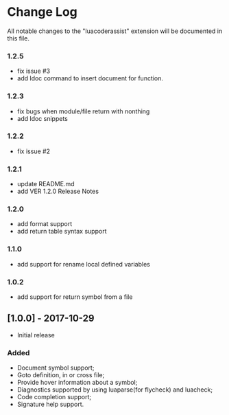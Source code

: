 # Change Log

All notable changes to the "luacoderassist" extension will be documented in this file.

### 1.2.5
- fix issue #3
- add ldoc command to insert document for function.

### 1.2.3
- fix bugs when module/file return with nonthing
- add ldoc snippets

### 1.2.2
- fix issue #2

### 1.2.1
- update README.md
- add VER 1.2.0 Release Notes

### 1.2.0
- add format support
- add return table syntax support

### 1.1.0

- add support for rename local defined variables

### 1.0.2

- add support for return symbol from a file

## [1.0.0] - 2017-10-29

- Initial release

### Added

- Document symbol support;
- Goto definition, in or cross file;
- Provide hover information about a symbol;
- Diagnostics supported by using luaparse(for flycheck) and luacheck;
- Code completion support;
- Signature help support.
